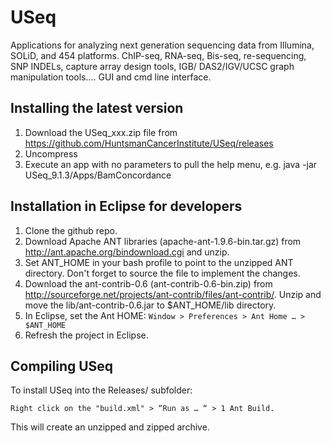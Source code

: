# USeq
Applications for analyzing next generation sequencing data from Illumina, SOLiD, and 454 platforms. 
ChIP-seq, RNA-seq, Bis-seq, re-sequencing, SNP INDELs, capture array design tools, IGB/ DAS2/IGV/UCSC 
graph manipulation tools.... GUI and cmd line interface.

## Installing the latest version
1. Download the USeq_xxx.zip file from https://github.com/HuntsmanCancerInstitute/USeq/releases
2. Uncompress
3. Execute an app with no parameters to pull the help menu, e.g. java -jar USeq_9.1.3/Apps/BamConcordance

## Installation in Eclipse for developers
1. Clone the github repo.
2. Download Apache ANT libraries (apache-ant-1.9.6-bin.tar.gz) from http://ant.apache.org/bindownload.cgi and unzip.
3. Set ANT_HOME in your bash profile to point to the unzipped ANT directory. Don't forget to source the file to implement the changes.
4. Download the ant-contrib-0.6 (ant-contrib-0.6-bin.zip) from http://sourceforge.net/projects/ant-contrib/files/ant-contrib/. 
Unzip and move the lib/ant-contrib-0.6.jar to $ANT_HOME/lib directory.
5. In Eclipse, set the Ant HOME: `Window > Preferences > Ant Home … > $ANT_HOME`
6. Refresh the project in Eclipse.

## Compiling USeq
To install USeq into the Releases/ subfolder:

`Right click on the "build.xml" > “Run as … “ > 1 Ant Build.`

This will create an unzipped and zipped archive.
